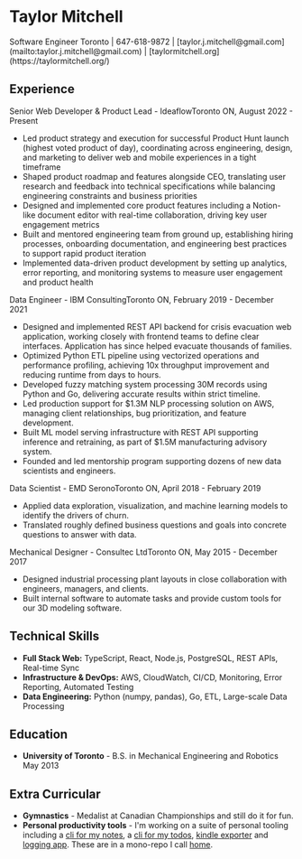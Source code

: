 # Taylor Mitchell
<div class="contact-info">
Software Engineer  
Toronto | 647-618-9872 | [taylor.j.mitchell@gmail.com](mailto:taylor.j.mitchell@gmail.com) | [taylormitchell.org](https://taylormitchell.org/)
</div>

## Experience

<div class="role-header"> <span class="role"><span class="role-title">Senior Web Developer & Product Lead</span> - Ideaflow</span><span class="role-date">Toronto ON, August 2022 - Present</span> </div>

- Led product strategy and execution for successful Product Hunt launch (highest voted product of day), coordinating across engineering, design, and marketing to deliver web and mobile experiences in a tight timeframe
- Shaped product roadmap and features alongside CEO, translating user research and feedback into technical specifications while balancing engineering constraints and business priorities
- Designed and implemented core product features including a Notion-like document editor with real-time collaboration, driving key user engagement metrics
- Built and mentored engineering team from ground up, establishing hiring processes, onboarding documentation, and engineering best practices to support rapid product iteration
- Implemented data-driven product development by setting up analytics, error reporting, and monitoring systems to measure user engagement and product health

<div class="role-header"> <span class="role"><span class="role-title">Data Engineer</span> - IBM Consulting</span><span class="role-date">Toronto ON, February 2019 - December 2021</span> </div>

- Designed and implemented REST API backend for crisis evacuation web application, working closely with frontend teams to define clear interfaces. Application has since helped evacuate thousands of families.
- Optimized Python ETL pipeline using vectorized operations and performance profiling, achieving 10x throughput improvement and reducing runtime from days to hours.
- Developed fuzzy matching system processing 30M records using Python and Go, delivering accurate results within strict timeline.
- Led production support for $1.3M NLP processing solution on AWS, managing client relationships, bug prioritization, and feature development.
- Built ML model serving infrastructure with REST API supporting inference and retraining, as part of $1.5M manufacturing advisory system.
- Founded and led mentorship program supporting dozens of new data scientists and engineers.

<div class="role-header"> <span class="role"><span class="role-title">Data Scientist</span> - EMD Serono</span><span class="role-date">Toronto ON, April 2018 - February 2019</span> </div>

- Applied data exploration, visualization, and machine learning models to identify the drivers of churn.
- Translated roughly defined business questions and goals into concrete questions to answer with data.

<div class="role-header"> <span class="role"><span class="role-title">Mechanical Designer</span> - Consultec Ltd</span><span class="role-date">Toronto ON, May 2015 - December 2017</span> </div>

- Designed industrial processing plant layouts in close collaboration with engineers, managers, and clients.
- Built internal software to automate tasks and provide custom tools for our 3D modeling software.

## Technical Skills
- **Full Stack Web:** TypeScript, React, Node.js, PostgreSQL, REST APIs, Real-time Sync
- **Infrastructure & DevOps:** AWS, CloudWatch, CI/CD, Monitoring, Error Reporting, Automated Testing
- **Data Engineering:** Python (numpy, pandas), Go, ETL, Large-scale Data Processing

## Education
- **University of Toronto** - B.S. in Mechanical Engineering and Robotics May 2013

## Extra Curricular
- **Gymnastics** - Medalist at Canadian Championships and still do it for fun.
- **Personal productivity tools** - I'm working on a suite of personal tooling including a [cli for my notes](https://github.com/taylormitchell/public-home/tree/main/packages/note-cli), a [cli for my todos](https://github.com/taylormitchell/public-home/tree/main/packages/todo-cli), [kindle exporter](https://github.com/taylormitchell/public-home/tree/main/packages/kindle-highlights-extension) and [logging app](https://github.com/taylormitchell/public-home/tree/main/packages/log-web). These are in a mono-repo I call [home](https://github.com/taylormitchell/public-home). 

